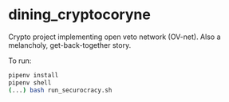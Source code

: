 # dining_cryptocoryne
Crypto project implementing open veto network (OV-net). Also a melancholy, get-back-together story.

To run:
```bash
pipenv install
pipenv shell
(...) bash run_securocracy.sh
```